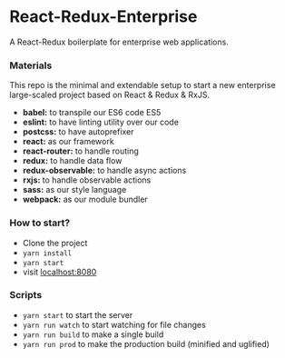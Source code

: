 # React-Redux-Enterprise

A React-Redux boilerplate for enterprise web applications.

### Materials

This repo is the minimal and extendable setup to start a new enterprise large-scaled project based on React & Redux & RxJS.

* **babel:** to transpile our ES6 code ES5
* **eslint:** to have linting utility over our code
* **postcss:** to have autoprefixer
* **react:** as our framework
* **react-router:** to handle routing
* **redux:** to handle data flow
* **redux-observable:** to handle async actions
* **rxjs:** to handle observable actions
* **sass:** as our style language
* **webpack:** as our module bundler

### How to start?

* Clone the project
* `yarn install`
* `yarn start`
* visit [localhost:8080](localhost:8080) 

### Scripts

* `yarn start` to start the server
* `yarn run watch` to start watching for file changes
* `yarn run build` to make a single build
* `yarn run prod` to make the production build (minified and uglified)
